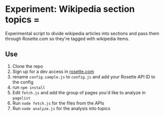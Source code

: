 # Experiment: Wikipedia section topics =

Experimental script to divide wikipedia articles into sections and pass them through Rosette.com so they're tagged with wikipedia items.

## Use

1. Clone the repo
2. Sign up for a dev access in [rosette.com](https://www.rosette.com/)
3. rename `config.sample.js` to `config.js` and add your Rosette API ID to the config
4. run `npm install`
5. Edit `fetch.js` and add the group of pages you'd like to analyze in `pagelist`
6. Run `node fetch.js` for the files from the APIs
7. Run `node analyze.js` for the analysis into topics
